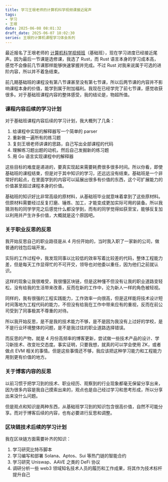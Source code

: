 ```yaml
---
title: 学习王垠老师的计算机科学视频课接近尾声
tags: 
- 学习
- 王垠
date: 2025-06-08 08:01:32
draft_date: 2025-06-07 18:02:30
series: 王垠的计算机课程学习体会系列
---
```



最近报名了王垠老师的 [计算机科学视频班](https://www.yinwang.org/blog-cn/2025/05/12/cs-video-course)（基础班），现在学习进度已经接近尾声。因为最后一节课是选修课，我选了 Rust，而 Rust 语言本身的学习成本高，感觉不会像前几节课那样能够快速掌握并完成。不过 Rust 对我来说属于可选的进阶内容，所以并不着急结束。

前几期基础班的课程没有第八节课甚至没有第七节课，所以后两节课的内容并不影响课程本身的价值，能学到属于附加福利。我现在已经学完了前七节课，感觉收获很多。对于基础班课程内容的整体感受，我的结论是，物超所值。

### 课程内容后续的学习计划

对于基础班课程内容后续的学习计划，我大概列了几条：

1. 给课程中实现的解释器写一个简单的 parser
2. 重新做一遍所有的练习题
3. 复刻王垠老师讲课的思路，自己写出全部课程的代码
4. 理解练习题出题的动机，然后自己发掘新的练习题
5. 用 Go 语言实现课程中的解释器

这些目标的难度是递进的，要真实现起来需要耗费很多很多时间。所以你看，即使基础班的课程结束，但是对于其中知识的学习，还远远没有结束。基础班是一个非常好的起点，在里面学到的内容可以延展出很多有价值的东西，这个可扩展能力的价值甚至超过课程本身的价值。

基础班的知识好比非常高级的原材料，从基础班毕业就意味着拿到了这些原材料。但原材料需要经过反复打磨、锤炼、加工，才能变成更加实际可用的装备。所以我猜测有的同学学完之后感觉什么都没学到，而有的同学觉得如获至宝，能够反复加以利用并产生许多价值，大概就是这个原因吧。

### 关于职业反思的反思

我开始反思自己的职业路径是从 4 月份开始的，当时我入职了一家新的公司，做普通的钱包后端开发。

实际的工作过程中，我发现同事以比较低的效率写着比较差的代码，整体工程能力差，但是每天工作显得忙的不可开交，领导也对他委以重任，因为他们之前就认识。

这样的现象让我很难受，我很懂区块链，但是这种懂不但没有让我的职业道路变轻松，没有给我的生活带来改善，反而在新的工作中，沦为新人一样的角色被轻视。

同样的，我有很强的工程实践能力，工作效率一向很高，但是这样能将技术设计短时间落地为工程代码的能力，不但没有给我在工作中带来应有的重视，反而在前公司受到了同事极其不尊重的对待。

所以我开始反思，是不是我的技术能力不够，是不是因为我没有上过好的学校，是不是行业环境整体的问题，是不是我过往的职业道路选择错误。

而反思的产物，就是 4 月份高频率的博客更新，尝试做一些技术产品的设计、学习新技术、改变社交态度。事实证明，只要我想，就真的可以学会使用 ZK，或者做点 EVM 相关的事情。但是这些事情还不够，我应该把这种学习能力和工程能力用到更有价值的地方。

### 关于博客内容的反思

以前习惯于把学习到的技术、职业经历、观察到的行业现象都毫无保留分享出来，因为很多内容是我自己摸索出来的，观点也是自己经过学习和思考形成，所以分享出来没什么问题。

但是观点和知识是两种东西，从基础班学习到的知识包含很高价值，自然不可能分享。而对于博客后续的内容，也有必要进行反思和调整。

### 区块链技术后续的学习计划

我在区块链方面需要补齐的知识：

1. 学习研究比特币脚本
2. 学习编写和部署 Solana、Aptos、Sui 等热门链的智能合约
3. 学习研究 Uniswap、AAVE 之类的 DeFi 协议
4. 调研分析一些 web3 领域知名技术人员的履历和工作成果，将其作为技术标杆提升自己




